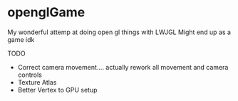 # openglGame
 
My wonderful attemp at doing open gl things with LWJGL
Might end up as a game idk

TODO
- Correct camera movement.... actually rework all movement and camera controls
- Texture Atlas
- Better Vertex to GPU setup
